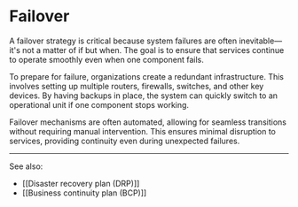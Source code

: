 
# Failover

A failover strategy is critical because system failures are often inevitable—it's not a matter of if but when. The goal is to ensure that services continue to operate smoothly even when one component fails.

To prepare for failure, organizations create a redundant infrastructure. This involves setting up multiple routers, firewalls, switches, and other key devices. By having backups in place, the system can quickly switch to an operational unit if one component stops working.

Failover mechanisms are often automated, allowing for seamless transitions without requiring manual intervention. This ensures minimal disruption to services, providing continuity even during unexpected failures.

---

See also:

- [[Disaster recovery plan (DRP)]]
- [[Business continuity plan (BCP)]]